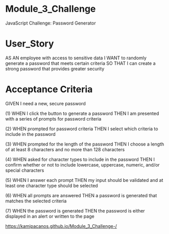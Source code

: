 # Module_3_Challenge
JavaScript Challenge: Password Generator

# User_Story
AS AN employee with access to sensitive data
I WANT to randomly generate a password that meets certain criteria
SO THAT I can create a strong password that provides greater security

# Acceptance Criteria 
GIVEN I need a new, secure password 

(1) WHEN I click the button to generate a password
    THEN I am presented with a series of prompts for password criteria

(2) WHEN prompted for password criteria
    THEN I select which criteria to include in the password

(3) WHEN prompted for the length of the password
    THEN I choose a length of at least 8 characters and no more than 128 characters

(4) WHEN asked for character types to include in the password
    THEN I confirm whether or not to include lowercase, uppercase, numeric, and/or special characters

(5) WHEN I answer each prompt
    THEN my input should be validated and at least one character type should be selected

(6) WHEN all prompts are answered
    THEN a password is generated that matches the selected criteria 

(7) WHEN the password is generated
    THEN the password is either displayed in an alert or written to the page


https://kamipacanos.github.io/Module_3_Challenge-/


